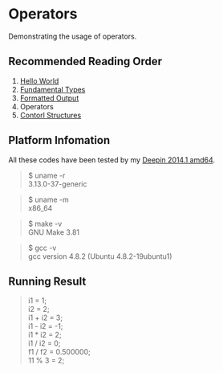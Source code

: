 # Operators

Demonstrating the usage of operators.

##	Recommended Reading Order

1.	[Hello World][hello]
2.	[Fundamental Types][types]
3.	[Formatted Output][wprintf]
4.	Operators
5.	[Contorl Structures][ctrl]

##	Platform Infomation

All these codes have been tested by my [Deepin 2014.1 amd64][deepin].

>	$ uname -r  
>	3.13.0-37-generic

>	$ uname -m  
>	x86_64

>	$ make -v  
>	GNU Make 3.81

>	$ gcc -v  
>	gcc version 4.8.2 (Ubuntu 4.8.2-19ubuntu1) 

##	Running Result

>	i1 = 1;  
>	i2 = 2;  
>	i1 + i2 = 3;  
>	i1 - i2 = -1;  
>	i1 * i2 = 2;  
>	i1 / i2 = 0;  
>	f1 / f2 = 0.500000;  
>	11 % 3 = 2;  


[hello]: https://github.com/Rholais/LearnC/tree/master/hello "LearnC/hello at master"
[types]: https://github.com/Rholais/LearnC/tree/master/types "LearnC/types at master"
[wprintf]: https://github.com/Rholais/LearnC/tree/master/wprintf "LearnC/wprintf at master"
[operators]: https://github.com/Rholais/LearnC/tree/master/operators "LearnC/operators at master"
[ctrl]: https://github.com/Rholais/LearnC/tree/master/ctrl-structures "LearnC/ctrl-structures at master"

[deepin]: http://cdimage.linuxdeepin.com/releases/2014.1/deepin_2014.1_amd64.iso "deepin_2014.1_amd64.iso"
